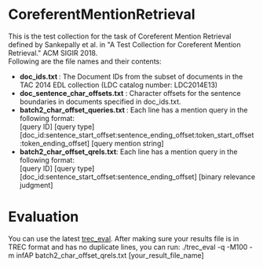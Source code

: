 # CoreferentMentionRetrieval
This is the test collection for the task of Coreferent Mention Retrieval defined by Sankepally et al. in "A Test Collection for Coreferent Mention Retrieval." ACM SIGIR 2018. <br>
Following are the file names and their contents:
<ul>
  <li><b>doc_ids.txt </b> : The Document IDs from the subset of documents in the TAC 2014 EDL collection (LDC catalog number: LDC2014E13)</li>
  <li><b>doc_sentence_char_offsets.txt</b> : Character offsets for the sentence boundaries in documents specified in doc_ids.txt. </li>
  <li><b>batch2_char_offset_queries.txt </b>: Each line has a mention query in the following format: <br> [query ID] [query type] [doc_id:sentence_start_offset:sentence_ending_offset:token_start_offset:token_ending_offset] [query mention string]</li>
  <li><b>batch2_char_offset_qrels.txt</b>: Each line has a mention query in the following format: <br>[query ID]    [query type]     [doc_id:sentence_start_offset:sentence_ending_offset]    [binary relevance judgment] </li>
 
  </ul>
  
  # Evaluation
  You can use the latest <a href="https://trec.nist.gov/trec_eval/">trec_eval</a>.
  After making sure your results file is in TREC format and has no duplicate lines, you can run:
  ./trec_eval -q -M100 -m infAP batch2_char_offset_qrels.txt [your_result_file_name]
  
